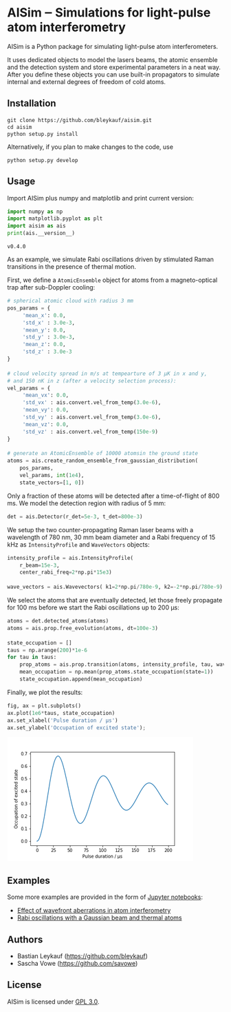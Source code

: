 # AISim ‒ Simulations for light-pulse atom interferometry

AISim is a Python package for simulating light-pulse atom interferometers. 

It uses dedicated objects to model the lasers beams, the atomic ensemble and the detection system and store experimental parameters in a neat way. After you define these objects you can use built-in propagators to simulate internal and external degrees of freedom of cold atoms.

## Installation

```
git clone https://github.com/bleykauf/aisim.git
cd aisim
python setup.py install
```

Alternatively, if you plan to make changes to the code, use

```
python setup.py develop
```

## Usage

Import AISim plus numpy and matplotlib and print current version:
```python
import numpy as np
import matplotlib.pyplot as plt
import aisim as ais
print(ais.__version__)
```

```
v0.4.0
```

As an example, we simulate Rabi oscillations driven by stimulated Raman transitions in the presence of thermal motion.

First, we define a `AtomicEnsemble` object for atoms from a magneto-optical trap after sub-Doppler cooling:

```python
# spherical atomic cloud with radius 3 mm
pos_params = {
     'mean_x': 0.0,
     'std_x' : 3.0e-3, 
     'mean_y': 0.0,
     'std_y' : 3.0e-3,
     'mean_z': 0.0,
     'std_z' : 3.0e-3
}

# cloud velocity spread in m/s at tempearture of 3 μK in x and y,
# and 150 nK in z (after a velocity selection process):
vel_params = {
     'mean_vx': 0.0,
     'std_vx' : ais.convert.vel_from_temp(3.0e-6), 
     'mean_vy': 0.0,
     'std_vy' : ais.convert.vel_from_temp(3.0e-6), 
     'mean_vz': 0.0,
     'std_vz' : ais.convert.vel_from_temp(150e-9)
}

# generate an AtomicEnsemble of 10000 atomsin the ground state
atoms = ais.create_random_ensemble_from_gaussian_distribution(
    pos_params,
    vel_params, int(1e4),
    state_vectors=[1, 0])
```

Only a fraction of these atoms will be detected after a time-of-flight of 800 ms. We model the detection region with radius of 5 mm:

```python
det = ais.Detector(r_det=5e-3, t_det=800e-3)
```

We setup the two counter-propagating Raman laser beams with a wavelength of 780 nm, 30 mm beam diameter and a Rabi frequency of 15 kHz as  `IntensityProfile` and `WaveVectors` objects:

```python
intensity_profile = ais.IntensityProfile(
    r_beam=15e-3,
    center_rabi_freq=2*np.pi*15e3)

wave_vectors = ais.Wavevectors( k1=2*np.pi/780e-9, k2=-2*np.pi/780e-9)
```

We select the atoms that are eventually detected, let those freely propagate for 100 ms before we start the Rabi oscillations up to 200 μs:

```python
atoms = det.detected_atoms(atoms)
atoms = ais.prop.free_evolution(atoms, dt=100e-3)

state_occupation = []
taus = np.arange(200)*1e-6
for tau in taus:
    prop_atoms = ais.prop.transition(atoms, intensity_profile, tau, wave_vectors=wave_vectors)
    mean_occupation = np.mean(prop_atoms.state_occupation(state=1))
    state_occupation.append(mean_occupation)
```

Finally, we plot the results:
```python
fig, ax = plt.subplots()
ax.plot(1e6*taus, state_occupation)
ax.set_xlabel('Pulse duration / μs')
ax.set_ylabel('Occupation of excited state');
```

![rabi-oscillations](examples/rabi-oscillations.png)

## Examples

Some more examples are provided in the form of [Jupyter notebooks](https://jupyter.org/):

* [Effect of wavefront aberrations in atom interferometry](examples/wavefront-aberrations.ipynb)
* [Rabi oscillations with a Gaussian beam and thermal atoms](examples/rabi-oscillations.ipynb)

## Authors

* Bastian Leykauf (https://github.com/bleykauf)
* Sascha Vowe (https://github.com/savowe)

## License

AISim is licensed under [GPL 3.0](LICENSE).